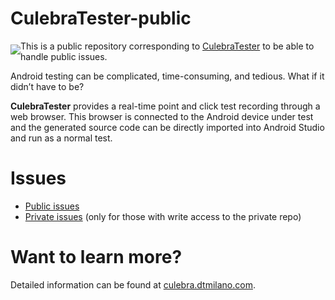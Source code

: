 # CulebraTester-public
<a href="#"><img src="https://github.com/dtmilano/AndroidViewClient/wiki/images/culebra-logo-transparent-204x209-rb-border.png" align="left" hspace="0" vspace="6"></a>

This is a public repository corresponding to [CulebraTester](https://github.com/dtmilano/CulebraTester) to be able to handle public issues.

Android testing can be complicated, time-consuming, and tedious. What if it didn’t have to be?

**CulebraTester** provides a real-time point and click test recording through a web browser. This browser is connected to the Android device under test and the generated source code can be directly imported into Android Studio and run as a normal test.


# Issues
- [Public issues](https://github.com/dtmilano/CulebraTester-public/issues)
- [Private issues](https://github.com/dtmilano/CulebraTester/issues) (only for those with write access to the private repo)


# Want to learn more?
Detailed information can be found at [culebra.dtmilano.com](http://culebra.dtmilano.com/).
